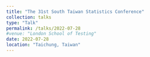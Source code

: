 ```yaml
---
title: "The 31st South Taiwan Statistics Conference"
collection: talks
type: "Talk"
permalink: /talks/2022-07-28
#venue: "London School of Testing"
date: 2022-07-28
location: "Taichung, Taiwan"
---
```


<!---This is a description of your talk, which is a markdown files that can be all markdown-ified like any other post. Yay markdown!--->
